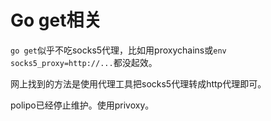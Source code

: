 # Go get相关

`go get`似乎不吃socks5代理，比如用proxychains或`env socks5_proxy=http://...`都没起效。

网上找到的方法是使用代理工具把socks5代理转成http代理即可。

polipo已经停止维护。使用privoxy。
